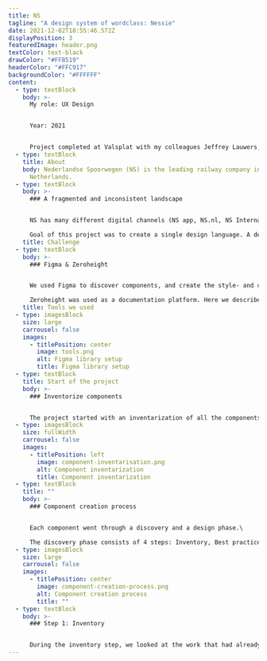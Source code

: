 ```yaml
---
title: NS
tagline: "A design system of wordclass: Nessie"
date: 2021-12-02T18:55:46.572Z
displayPosition: 3
featuredImage: header.png
textColor: text-black
drawColor: "#FFB519"
headerColor: "#FFC917"
backgroundColor: "#FFFFFF"
content:
  - type: textBlock
    body: >-
      My role: UX Design


      Year: 2021


      Project completed at Valsplat with my colleagues Jeffrey Lauwers, Niek van Bijnen (ux designers), and Julian Neef (Design evangelist).
  - type: textBlock
    title: About
    body: Nederlandse Spoorwegen (NS) is the leading railway company in The
      Netherlands.
  - type: textBlock
    body: >-
      ### A fragmented and inconsistent landscape


      NS has many different digital channels (NS app, NS.nl, NS International). Channels that were created independently of each other. Over time, this caused a fragmented and inconsistent digital landscape.\

      Goal of this project was to create a single design language. A design system available for all designers and developers working on NS products.
    title: Challenge
  - type: textBlock
    body: >-
      ### Figma & Zeroheight


      We used Figma to discover components, and create the style- and component libraries for web and app.\

      Zeroheight was used as a documentation platform. Here we described per component its purpose, best practices, and accessibility and copy guidelines.
    title: Tools we used
  - type: imagesBlock
    size: large
    carrousel: false
    images:
      - titlePosition: center
        image: tools.png
        alt: Figma library setup
        title: Figma library setup
  - type: textBlock
    title: Start of the project
    body: >-
      ### Inventorize components


      The project started with an inventarization of all the components and fundamentals that live within the digital channels of NS.
  - type: imagesBlock
    size: fullWidth
    carrousel: false
    images:
      - titlePosition: left
        image: component-inventarisation.png
        alt: Component inventarization
        title: Component inventarization
  - type: textBlock
    title: ""
    body: >-
      ### Component creation process


      Each component went through a discovery and a design phase.\

      The discovery phase consists of 4 steps: Inventory, Best practices, Context, Concept.
  - type: imagesBlock
    size: large
    carrousel: false
    images:
      - titlePosition: center
        image: component-creation-process.png
        alt: Component creation process
        title: ""
  - type: textBlock
    body: >-
      ### Step 1: Inventory


      During the inventory step, we looked at the work that had already been done for this component. What does the component look like in Figma and which variations of the component do we encounter within the NS environments. For this we looked at the NS Android & iOS apps and the NS website. We captured screenshots of the component and placed them under the 'inventory' step in Figma.
---
```

